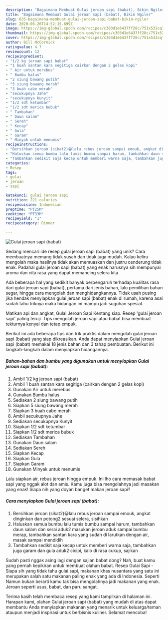 ```yaml
---
description: "Bagaimana Membuat Gulai jeroan sapi (babat), Bikin Ngiler"
title: "Bagaimana Membuat Gulai jeroan sapi (babat), Bikin Ngiler"
slug: 635-bagaimana-membuat-gulai-jeroan-sapi-babat-bikin-ngiler
date: 2020-06-26T14:52:15.699Z
image: https://img-global.cpcdn.com/recipes/c303d1e6437ff28c/751x532cq70/gulai-jeroan-sapi-babat-foto-resep-utama.jpg
thumbnail: https://img-global.cpcdn.com/recipes/c303d1e6437ff28c/751x532cq70/gulai-jeroan-sapi-babat-foto-resep-utama.jpg
cover: https://img-global.cpcdn.com/recipes/c303d1e6437ff28c/751x532cq70/gulai-jeroan-sapi-babat-foto-resep-utama.jpg
author: Bill McCormick
ratingvalue: 4.7
reviewcount: 12
recipeingredient:
- "1/2 kg jeroan sapi babat"
- "1 buah santan kara segitiga cairkan dengan 2 gelas kopi"
- " Air untuk merebus"
- " Bumbu halus"
- "2 siung bawang putih"
- "5 siung bawang merah"
- "3 buah cabe merah"
- "secukupnya Jahe"
- "secukupnya Kunyit"
- "1/2 sdt ketumbar"
- "1/2 sdt merica bubuk"
- " Tambahan"
- " Daun salam"
- " Sereh"
- " Kecap"
- " Gula"
- " Garam"
- " Minyak untuk menumis"
recipeinstructions:
- "Bersihkan jeroan (sikat2)😀lalu rebus jeroan sampai emouk, angkat dinginkan dan potong2 sesuai selera, sisihkan"
- "Haluskan semua bumbu lalu tumis bumbu sampai harum, tambahkan daun salam dan serai aduk2 masukan jeroan aduk sampai bumbu merap, tambahkan santan kara yang sudah di larutkan dengan air, masak sampai mendidih"
- "Tambahkan sedikit saja kecap untuk memberi warna saja, tambahkan juga garam dan gula aduk2 cicipi, kalo di rasa cukup, sajikan"
categories:
- Resep
tags:
- gulai
- jeroan
- sapi

katakunci: gulai jeroan sapi 
nutrition: 221 calories
recipecuisine: Indonesian
preptime: "PT25M"
cooktime: "PT33M"
recipeyield: "1"
recipecategory: Dinner

---
```



![Gulai jeroan sapi (babat)](https://img-global.cpcdn.com/recipes/c303d1e6437ff28c/751x532cq70/gulai-jeroan-sapi-babat-foto-resep-utama.jpg)

Sedang mencari ide resep gulai jeroan sapi (babat) yang unik? Cara membuatnya memang tidak susah dan tidak juga mudah. Kalau keliru mengolah maka hasilnya tidak akan memuaskan dan justru cenderung tidak enak. Padahal gulai jeroan sapi (babat) yang enak harusnya sih mempunyai aroma dan cita rasa yang dapat memancing selera kita.

Ada beberapa hal yang sedikit banyak berpengaruh terhadap kualitas rasa dari gulai jeroan sapi (babat), pertama dari jenis bahan, lalu pemilihan bahan segar, hingga cara mengolah dan menghidangkannya. Tidak usah pusing jika hendak menyiapkan gulai jeroan sapi (babat) enak di rumah, karena asal sudah tahu triknya maka hidangan ini mampu jadi suguhan spesial.

Matikan api dan angkat, Gulai Jeroan Sapi Kentang siap. Resep &#39;gulai jeroan sapi&#39; paling teruji. Tips mengolah jeroan sapi atau babat bisa membuat tekturnya kenyal dan tetap empuk.


Berikut ini ada beberapa tips dan trik praktis dalam mengolah gulai jeroan sapi (babat) yang siap dikreasikan. Anda dapat menyiapkan Gulai jeroan sapi (babat) memakai 18 jenis bahan dan 3 tahap pembuatan. Berikut ini langkah-langkah dalam menyiapkan hidangannya.

<!--inarticleads1-->

##### Bahan-bahan dan bumbu yang digunakan untuk menyiapkan Gulai jeroan sapi (babat):

1. Ambil 1/2 kg jeroan sapi (babat)
1. Ambil 1 buah santan kara segitiga (cairkan dengan 2 gelas kopi)
1. Gunakan  Air untuk merebus
1. Gunakan  Bumbu halus
1. Sediakan 2 siung bawang putih
1. Siapkan 5 siung bawang merah
1. Siapkan 3 buah cabe merah
1. Ambil secukupnya Jahe
1. Sediakan secukupnya Kunyit
1. Siapkan 1/2 sdt ketumbar
1. Siapkan 1/2 sdt merica bubuk
1. Sediakan  Tambahan
1. Gunakan  Daun salam
1. Sediakan  Sereh
1. Siapkan  Kecap
1. Siapkan  Gula
1. Siapkan  Garam
1. Gunakan  Minyak untuk menumis


Lalu siapkan air, rebus jeroan hingga empuk. Ini lho cara memasak babat sapi yang nggak alot dan amis. Kamu juga bisa mengolahnya jadi masakan yang enak! Siapa nih yang doyan banget makan jeroan sapi? 

<!--inarticleads2-->

##### Cara menyiapkan Gulai jeroan sapi (babat):

1. Bersihkan jeroan (sikat2)😀lalu rebus jeroan sampai emouk, angkat dinginkan dan potong2 sesuai selera, sisihkan
1. Haluskan semua bumbu lalu tumis bumbu sampai harum, tambahkan daun salam dan serai aduk2 masukan jeroan aduk sampai bumbu merap, tambahkan santan kara yang sudah di larutkan dengan air, masak sampai mendidih
1. Tambahkan sedikit saja kecap untuk memberi warna saja, tambahkan juga garam dan gula aduk2 cicipi, kalo di rasa cukup, sajikan


Sudah pasti nggak asing lagi dengan sajian babat dong? Nah, buat kamu yang pernah kepikiran untuk membuat olahan babat. Resep Gulai Sapi - Siapa sih yang tidak tahu gulai sapi, makanan khas nusantara yang satu ini merupakan salah satu makanan paling enak yang ada di Indonesia. Seperti Namun bukan berarti kamu tak bisa mengolahnya jadi makanan yang enak. Jeroan seperti usus, babat, dan paru sangat. 

Terima kasih telah membaca resep yang kami tampilkan di halaman ini. Harapan kami, olahan Gulai jeroan sapi (babat) yang mudah di atas dapat membantu Anda menyiapkan makanan yang menarik untuk keluarga/teman ataupun menjadi inspirasi untuk berbisnis kuliner. Selamat mencoba!
